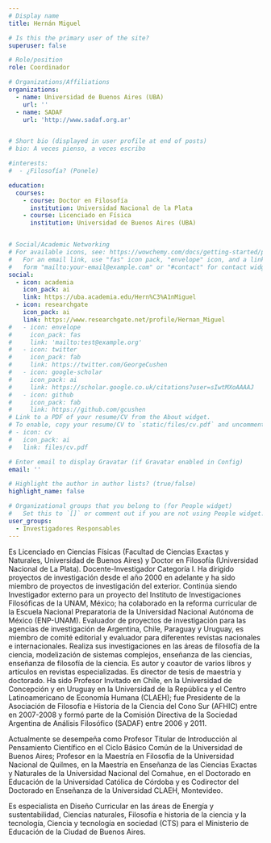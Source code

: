 ```yaml
---
# Display name
title: Hernán Miguel

# Is this the primary user of the site?
superuser: false

# Role/position
role: Coordinador

# Organizations/Affiliations
organizations:
  - name: Universidad de Buenos Aires (UBA)
    url: ''
  - name: SADAF
    url: 'http://www.sadaf.org.ar'


# Short bio (displayed in user profile at end of posts)
# bio: A veces pienso, a veces escribo

#interests:
#  - ¿Filosofía? (Ponele)

education:
  courses:
    - course: Doctor en Filosofía
      institution: Universidad Nacional de la Plata
    - course: Licenciado en Física
      institution: Universidad de Buenos Aires (UBA)


# Social/Academic Networking
# For available icons, see: https://wowchemy.com/docs/getting-started/page-builder/#icons
#   For an email link, use "fas" icon pack, "envelope" icon, and a link in the
#   form "mailto:your-email@example.com" or "#contact" for contact widget.
social:
  - icon: academia
    icon_pack: ai
    link: https://uba.academia.edu/Hern%C3%A1nMiguel
  - icon: researchgate
    icon_pack: ai
    link: https://www.researchgate.net/profile/Hernan_Miguel
#   - icon: envelope
#     icon_pack: fas
#     link: 'mailto:test@example.org'
#   - icon: twitter
#     icon_pack: fab
#     link: https://twitter.com/GeorgeCushen
#   - icon: google-scholar
#     icon_pack: ai
#     link: https://scholar.google.co.uk/citations?user=sIwtMXoAAAAJ
#   - icon: github
#     icon_pack: fab
#     link: https://github.com/gcushen
# Link to a PDF of your resume/CV from the About widget.
# To enable, copy your resume/CV to `static/files/cv.pdf` and uncomment the lines below.
# - icon: cv
#   icon_pack: ai
#   link: files/cv.pdf

# Enter email to display Gravatar (if Gravatar enabled in Config)
email: ''

# Highlight the author in author lists? (true/false)
highlight_name: false

# Organizational groups that you belong to (for People widget)
#   Set this to `[]` or comment out if you are not using People widget.
user_groups:
  - Investigadores Responsables
---
```

Es Licenciado en Ciencias Físicas (Facultad de Ciencias Exactas y Naturales, Universidad de Buenos Aires) y Doctor en Filosofía (Universidad Nacional de La Plata). Docente-Investigador Categoría I. Ha dirigido proyectos de investigación desde el año 2000 en adelante y ha sido miembro de proyectos de investigación del exterior. Continúa siendo Investigador externo para un proyecto del Instituto de Investigaciones Filosóficas de la UNAM, México; ha colaborado en la reforma curricular de la Escuela Nacional Preparatoria de la Universidad Nacional Autónoma de México (ENP-UNAM). Evaluador de proyectos de investigación para las agencias de investigación de Argentina, Chile, Paraguay y Uruguay, es miembro de comité editorial y evaluador para diferentes revistas nacionales e internacionales. Realiza sus investigaciones en las áreas de filosofía de la ciencia, modelización de sistemas complejos, enseñanza de las ciencias, enseñanza de filosofía de la ciencia. Es autor y coautor de varios libros y artículos en revistas especializadas. Es director de tesis de maestría y doctorado. Ha sido Profesor Invitado en Chile, en la Universidad de Concepción y en Uruguay en la Universidad de la República y el Centro Latinoamericano de Economía Humana (CLAEH); fue Presidente de la Asociación de Filosofía e Historia de la Ciencia del Cono Sur (AFHIC) entre en 2007-2008 y formó parte de la Comisión Directiva de la Sociedad Argentina de Análisis Filosófico (SADAF) entre 2006 y 2011.

Actualmente se desempeña como Profesor Titular de Introducción al Pensamiento Científico en el Ciclo Básico Común de la Universidad de Buenos Aires; Profesor en la Maestría en Filosofía de la Universidad Nacional de Quilmes, en la Maestría en Enseñanza de las Ciencias Exactas y Naturales de la Universidad Nacional del Comahue, en el Doctorado en Educación de la Universidad Católica de Córdoba y es Codirector del Doctorado en Enseñanza de la Universidad CLAEH, Montevideo. 

Es especialista en Diseño Curricular en las áreas de Energía y sustentabilidad, Ciencias naturales, Filosofía e historia de la ciencia y la tecnología, Ciencia y tecnología en sociedad (CTS) para el Ministerio de Educación de la Ciudad de Buenos Aires. 
